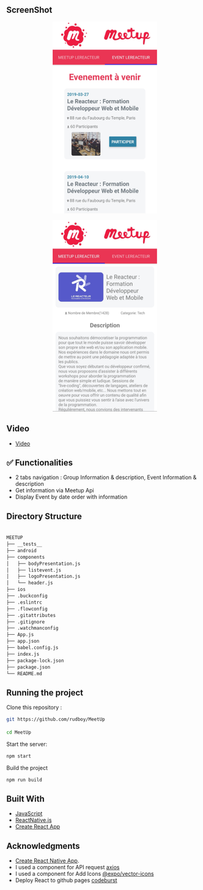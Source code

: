 ## ScreenShot

<p align="center" >
    <img alt="Meetup copycat" src="./Screenshot.jpg" height="500" width="273" />
 </a>
 <p align="center" >
    <img alt="Meetup copycat" src="./Screenshot1.jpg" height="500" width="273" />
 </a>

## Video

- [Video](http://sneakersmap.fr/img/airbnb.gif)

## ✅ Functionalities

- 2 tabs navigation : Group Information & description,
  Event Information & description
- Get information via Meetup Api
- Display Event by date order with information

## Directory Structure

```bash

MEETUP
├── __tests__
├── android
├── components
│   ├── bodyPresentation.js
│   ├── listevent.js
│   ├── logoPresentation.js
│   └── header.js
├── ios
├── .buckconfig
├── .eslintrc
├── .flowconfig
├── .gitattributes
├── .gitignore
├── .watchmanconfig
├── App.js
├── app.json
├── babel.config.js
├── index.js
├── package-lock.json
├── package.json
└── README.md

```

## Running the project

Clone this repository :

```bash
git https://github.com/rudboy/MeetUp

cd MeetUp
```

Start the server:

```bash
npm start
```

Build the project

```bash
npm run build
```

## Built With

- [JavaScript](https://developer.mozilla.org/bm/docs/Web/JavaScript)
- [ReactNative.js](https://facebook.github.io/react-native/)
- [Create React App](https://facebook.github.io/create-react-app/docs/getting-started)

## Acknowledgments

- [Create React Native App](https://facebook.github.io/react-native/).
- I used a component for API request [axios](https://www.npmjs.com/package/axios)
- I used a component for Add Icons [@expo/vector-icons](https://www.npmjs.com/package/@expo/vector-icons)
- Deploy React to github pages [codeburst](https://codeburst.io/deploy-react-to-github-pages-to-create-an-amazing-website-42d8b09cd4d)
